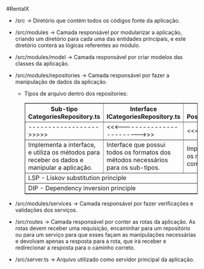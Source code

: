#RentalX

- /src -> Diretório que contém todos os códigos fonte da aplicação.

- /src/modules -> Camada responsável por modularizar a aplicação, criando um diretório para cada uma das entidades principais, e este diretório conterá as lógicas referentes ao módulo.
  
- /src/modules/model -> Camada responsável por criar modelos das classes da aplicação.

- /src/modules/repositories -> Camada responsável por fazer a manipulação de dados da aplicação.

  - Tipos de arquivo dentro dos repositories:
  
    <table border="1">
      <tr>
        <th>
          Sub-tipo
          CategoriesRepository.ts
        </th>
        <th>
          Interface
          ICategoriesRepository.ts
        </th>
        <th>
          Sub-tipo
          PostgresCategoriesRepository.ts
        </th>
      </tr>
      <tr>
        <td>
          ------------------&gt;&gt;&gt;&gt;&gt;
        </td>
        <td>
          &lt;&lt;&lt;------------------------&gt;&gt;&gt;
        </td>
        <td>
          &lt;&lt;&lt;&lt;&lt;------------------
        </td>
      </tr>
      <tr>
        <td>
          Implementa a interface, e utiliza os métodos para receber os dados e manipular a aplicação.
        </td>
        <td>
          Interface que possui todos os formatos dos métodos necessários para os sub-tipos.
        </td>
        <td>
          Implementa a interface, e utiliza os métodos para se comunicar com o repositório.
        </td>
      </tr>
      <tr>
        <td colspan="3">
          LSP - Liskov substitution principle
        </td>
      </tr>
      <tr>
        <td colspan="3">
          DIP - Dependency inversion principle
        </td>
      </tr>
    </table>

- /src/modules/services -> Camada responsável por fazer verificações e validações dos serviços.
  
- /src/routes -> Camada responsável por conter as rotas da aplicação. As rotas devem receber uma requisição, encaminhar para um repositório ou para um serviço para que esses façam as manipulações necessárias e devolvam apenas a resposta para a rota, que irá receber e redirecionar a resposta para o caminho correto.

- /src/server.ts -> Arquivo utilizado como servidor principal da aplicação.
